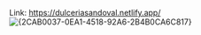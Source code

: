 Link: https://dulceriasandoval.netlify.app/
![{2CAB0037-0EA1-4518-92A6-2B4B0CA6C817}](https://github.com/user-attachments/assets/1f35ab4b-c862-4a80-b5d6-2c07de159021)
